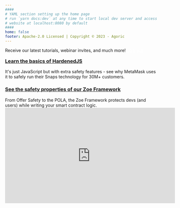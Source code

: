 ```yaml
---
####
# YAML section setting up the home page
# run `yarn docs:dev` at any time to start local dev server and access
# website at localhost:8080 by default
####
home: false
footer: Apache-2.0 Licensed | Copyright © 2023 - Agoric
---
```


<div class="home-banner">
  Receive our latest tutorials, webinar invites, and much more! <a href="https://agoric.com/dev-newsletter" style="color: white;"">Join our newsletter</a>
</div>

<div class="home-section">
  <HomeButtonHeader
    title="Agoric documentation"
    text="The Agoric platform makes it possible to write safer smart contracts with your JavaScript skillset."
  />
  <HomeButtonRow
    title1="What's Agoric"
    text1="Learn about Agoric and its Javascript platform"
    link1="/guides/what-is-agoric/"
    title2="Getting Started"
    text2="Set up your environment and start building apps"
    link2="/guides/getting-started/"
    title3="Contract Framework"
    text3="Set up your environment and start building"
    link3="/guides/zoe/"
  />
  <HomeButtonRow
    title1="Token Standards"
    text1="Understand the ins and outs of Agoric's ERTP standard"
    link1="/guides/ertp/"
    title2="Samples"
    text2="Look through our smart contract and dapp examples"
    link2="/guides/zoe/contracts/"
    title3="Integrations"
    text3="Browse through our catalogue of integrations"
    link3="/guides/chainlink-integration.html#overview"
    />
</div>

<div class="home-section">
  <HomeButtonHeader
    title="Blockchain resources"
    text="The tools your need to get the job done."
  />
  <HomeButtonRow
    title1="Block Explorer"
    text1="View transactions across the Agoric chain"
    link1="https://bigdipper.live/agoric"
    title2="Keplr Wallet"
    text2="A native wallet running with HardenedJS under the hood"
    link2="https://www.keplr.app/download"
    title3="Component Library"
    text3="Pre-built smart contracts for DeFi, NFTs, and cross-chain!"
    link3="https://components.agoric.com/"
  />
  <HomeButtonRow
    title1="Cosmos SDK"
    text1="Our battle-tested consensus mechanism"
    link1="https://docs.cosmos.network/"
    title2="IBC"
    text2="The protocol ensuring Agoric is interoperable with 60÷ chains"
    link2="https://ibc.cosmos.network/main"
    title3="Bounties"
    text3="A rotating list of incentivized bounties to grow our platform"
    link3="https://components.agoric.com/bounties/open-bounties"
    />
</div>

<div class="home-section">
  <HomeButtonHeader
      title="Ready to learn more?"
      text="Once you've completed the Getting Started, here are a few next steps."
    />
  <h3 style="margin-top: 0em;">
    <a href="/guides/js-programming/hardened-js.html">Learn the basics of HardenedJS</a>
  </h3>
  It's just JavaScript but with extra safety features - see why MetaMask uses it to safely run their Snaps technology for 30M+ customers.
  <h3>
    <a href="/guides/zoe/">See the safety properties of our Zoe Framework</a>
  </h3>
  From Offer Safety to the POLA, the Zoe Framework protects devs (and users) while writing your smart contract logic.
</div>

<div class="home-section">
  <HomeButtonHeader
      title="Videos"
      text="Check out our primer on writing programmable smart contracts in JavaScript!"
    />
  <iframe width="560" height="315" src="https://www.youtube-nocookie.com/embed/Em32hztid_k?si=9CTt0mB1M7VtFMiR" title="YouTube video player" frameborder="0" allow="accelerometer; autoplay; clipboard-write; encrypted-media; gyroscope; picture-in-picture;" allowfullscreen></iframe>
</div>

<div class="home-section">
  <HomeButtonHeader
      title="Connect with us"
      text=""
    />
  <HomeButtonRow
    title1="Office Hours"
    text1="Workshop ideas with our engineers every Wednesday!"
    link1="https://agoric.com/office-hours"
    title2="Discord"
    text2="Meet our developer community and make friend <3"
    link2="https://agoric.com/discord"
    title3="Twitter"
    text3="Catch up on all things Agoric product, events, and more"
    link3="https://twitter.com/agoric"
  />
</div>
